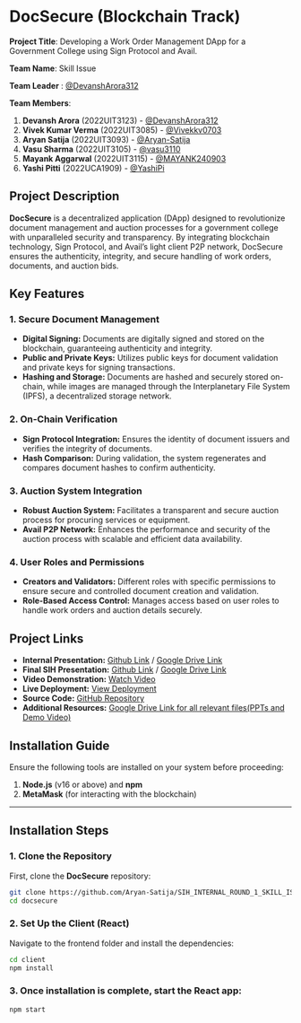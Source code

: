 # DocSecure (Blockchain Track)

**Project Title**: Developing a Work Order Management DApp for a Government College using Sign Protocol and Avail.

**Team Name**: Skill Issue

**Team Leader** : [@DevanshArora312](https://github.com/DevanshArora312)

**Team Members**:
1. **Devansh Arora** (2022UIT3123) -  [@DevanshArora312](https://github.com/DevanshArora312)
2. **Vivek Kumar Verma** (2022UIT3085) - [@Vivekkv0703](https://github.com/Vivekkv0703)
3. **Aryan Satija** (2022UIT3093) - [@Aryan-Satija](https://github.com/Aryan-Satija)
4. **Vasu Sharma** (2022UIT3105) - [@vasu3110](https://github.com/vasu3110)
5. **Mayank Aggarwal** (2022UIT3115) - [@MAYANK240903](https://github.com/MAYANK240903)
6. **Yashi Pitti** (2022UCA1909) - [@YashiPi](https://github.com/YashiPi)

## Project Description

**DocSecure** is a decentralized application (DApp) designed to revolutionize document management and auction processes for a government college with unparalleled security and transparency. By integrating blockchain technology, Sign Protocol, and Avail’s light client P2P network, DocSecure ensures the authenticity, integrity, and secure handling of work orders, documents, and auction bids.

## Key Features

### 1. Secure Document Management
- **Digital Signing:** Documents are digitally signed and stored on the blockchain, guaranteeing authenticity and integrity.
- **Public and Private Keys:** Utilizes public keys for document validation and private keys for signing transactions.
- **Hashing and Storage:** Documents are hashed and securely stored on-chain, while images are managed through the Interplanetary File System (IPFS), a decentralized storage network.

### 2. On-Chain Verification
- **Sign Protocol Integration:** Ensures the identity of document issuers and verifies the integrity of documents.
- **Hash Comparison:** During validation, the system regenerates and compares document hashes to confirm authenticity.

### 3. Auction System Integration
- **Robust Auction System:** Facilitates a transparent and secure auction process for procuring services or equipment.
- **Avail P2P Network:** Enhances the performance and security of the auction process with scalable and efficient data availability.

### 4. User Roles and Permissions
- **Creators and Validators:** Different roles with specific permissions to ensure secure and controlled document creation and validation.
- **Role-Based Access Control:** Manages access based on user roles to handle work orders and auction details securely.

## Project Links

- **Internal Presentation:** [Github Link](https://github.com/Aryan-Satija/SIH_INTERNAL_ROUND_1_SKILL_ISSUE/blob/master/files/Internal_PPT_SKILL_ISSUE.pdf) / [Google Drive Link](https://drive.google.com/file/d/1hjQSKYCqZd0-gQTLnJDYgoCwIIB2lYAn/view?usp=sharing)
- **Final SIH Presentation:** [Github Link](https://github.com/Aryan-Satija/SIH_INTERNAL_ROUND_1_SKILL_ISSUE/blob/master/files/SIH_PPT_SKILL_ISSUE.pdf) / [Google Drive Link](https://drive.google.com/file/d/132qxD1wGSsnXDFqSdRrOS2dWe5niTNXN/view?usp=drivesdk)
- **Video Demonstration:** [Watch Video](https://youtu.be/CgXG2iZe654)
- **Live Deployment:** [View Deployment](https://sih2k24.vercel.app/)
- **Source Code:** [GitHub Repository](https://github.com/Aryan-Satija/SIH_INTERNAL_ROUND_1_SKILL_ISSUE)
- **Additional Resources:** [Google Drive Link for all relevant files(PPTs and Demo Video)](https://drive.google.com/drive/folders/13USuQ87zRhjBgL-39U9z7CAi-F5Wu97-?usp=drive_link)

## Installation Guide

Ensure the following tools are installed on your system before proceeding:

1. **Node.js** (v16 or above) and **npm**
2. **MetaMask** (for interacting with the blockchain)

---

## Installation Steps

### 1. Clone the Repository

First, clone the **DocSecure** repository:

```bash
git clone https://github.com/Aryan-Satija/SIH_INTERNAL_ROUND_1_SKILL_ISSUE.git
cd docsecure
```

### 2. Set Up the Client (React)
Navigate to the frontend folder and install the dependencies:

```bash
cd client
npm install
```

### 3. Once installation is complete, start the React app:
```bash
npm start
```

